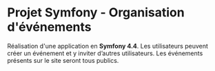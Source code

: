 # Projet Symfony - Organisation d'événements

Réalisation d'une application en **Symfony 4.4**. 
Les utilisateurs peuvent créer un événement et y inviter d’autres utilisateurs. Les événements présents sur le site seront tous publics.